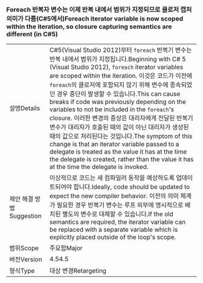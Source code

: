 ### <a name="foreach-iterator-variable-is-now-scoped-within-the-iteration-so-closure-capturing-semantics-are-different-in-c5"></a><span data-ttu-id="11a65-101">Foreach 반복자 변수는 이제 반복 내에서 범위가 지정되므로 클로저 캡처 의미가 다름(C#5에서)</span><span class="sxs-lookup"><span data-stu-id="11a65-101">Foreach iterator variable is now scoped within the iteration, so closure capturing semantics are different (in C#5)</span></span>

|   |   |
|---|---|
|<span data-ttu-id="11a65-102">설명</span><span class="sxs-lookup"><span data-stu-id="11a65-102">Details</span></span>|<span data-ttu-id="11a65-103">C#5(Visual Studio 2012)부터 <code>foreach</code> 반복기 변수는 반복 내에서 범위가 지정됩니다.</span><span class="sxs-lookup"><span data-stu-id="11a65-103">Beginning with C# 5 (Visual Studio 2012), <code>foreach</code> iterator variables are scoped within the iteration.</span></span> <span data-ttu-id="11a65-104">이것은 코드가 이전에 <code>foreach</code>의 클로저에 포함되지 않기 위해 변수에 종속되었던 경우 중단이 발생할 수 있습니다.</span><span class="sxs-lookup"><span data-stu-id="11a65-104">This can cause breaks if code was previously depending on the variables to not be included in the <code>foreach</code>'s closure.</span></span> <span data-ttu-id="11a65-105">이러한 변경의 증상은 대리자에게 전달된 반복기 변수가 대리자가 호출된 때의 값이 아닌 대리자가 생성된 때의 값으로 처리된다는 것입니다.</span><span class="sxs-lookup"><span data-stu-id="11a65-105">The symptom of this change is that an iterator variable passed to a delegate is treated as the value it has at the time the delegate is created, rather than the value it has at the time the delegate is invoked.</span></span>|
|<span data-ttu-id="11a65-106">제안 해결 방법</span><span class="sxs-lookup"><span data-stu-id="11a65-106">Suggestion</span></span>|<span data-ttu-id="11a65-107">이상적으로 코드는 새 컴파일러 동작을 예상하도록 업데이트되어야 합니다.</span><span class="sxs-lookup"><span data-stu-id="11a65-107">Ideally, code should be updated to expect the new compiler behavior.</span></span> <span data-ttu-id="11a65-108">이전의 의미 체계가 필요한 경우 반복기 변수는 루프 외부에 명시적으로 배치된 별도의 변수로 대체할 수 있습니다.</span><span class="sxs-lookup"><span data-stu-id="11a65-108">If the old semantics are required, the iterator variable can be replaced with a separate variable which is explicitly placed outside of the loop's scope.</span></span>|
|<span data-ttu-id="11a65-109">범위</span><span class="sxs-lookup"><span data-stu-id="11a65-109">Scope</span></span>|<span data-ttu-id="11a65-110">주요함</span><span class="sxs-lookup"><span data-stu-id="11a65-110">Major</span></span>|
|<span data-ttu-id="11a65-111">버전</span><span class="sxs-lookup"><span data-stu-id="11a65-111">Version</span></span>|<span data-ttu-id="11a65-112">4.5</span><span class="sxs-lookup"><span data-stu-id="11a65-112">4.5</span></span>|
|<span data-ttu-id="11a65-113">형식</span><span class="sxs-lookup"><span data-stu-id="11a65-113">Type</span></span>|<span data-ttu-id="11a65-114">대상 변경</span><span class="sxs-lookup"><span data-stu-id="11a65-114">Retargeting</span></span>|

